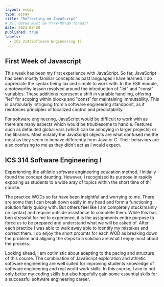 ```yaml
---
layout: essay
type: essay
title: "Reflecting on JavaScript"
# All dates must be YYYY-MM-DD format!
date: 2023-08-29
published: true
labels:
  - ICS 314(Software Engineering I)
---
```


## First Week of Javascript
This week has been my first experience with JavaScript.  So far, JavaScript has been mostly familiar concepts as past languages I have learned.  I do appreciate the syntax being lax and simple to work with.
In the ES6 module, a noteworthy lesson revolved around the introduction of "let" and "const" variables. These additions represent a shift in variable handling, offering "let" for scoping within blocks and "const" for maintaining immutability. This is particularly intriguing from a software engineering standpoint, as it reinforces principles of localized control and predictability.

For software engineering, JavaScript would be difficult to work with as there are many aspects which would be troublesome to handle.  Features such as defaulted global vars (which can be annoying in larger projects) or the libraries.  Most notably the JavaScript objects are what confused me the most as they seem to behave differently form Java or C.  Their behaviors are also confusing to me as they didn't act as I would expect.  

## ICS 314 Software Engineering I
Experiencing the athletic software engineering education method, I initially found the concept daunting. However, I recognized its purpose in rapidly exposing us students to a wide aray of topics within the short time of thi course. 

The practice WODs so far have been insightful and worrying to me.  There are some that I can break down easily in my head and form a functioning solution fairly quicky with.  But others feel like I am completely stuck(mainly on syntax)  and require outside assistance to complete them.  While this has ben stressful for me to experience, it is the assignments entire purpose to force us to be prepared and understand what we will be asked of.  After each practice I was able to walk away able to identify my mistakes and correct them.  I do enjoy the short propmts for each WOD as breaking down the problem and aligning the steps to a solution are what I enjoy most about the process.  

Looking ahead, I am optimistic about adapting to the pacing and structure of this course. The combination of JavaScript exploration and athletic software engineering are well suited for improving students knowledge of software engineering and real world work skills. In this course, I aim to not only better my coding skills but also hopefully gain some essential skills for a successful software engineering career.
